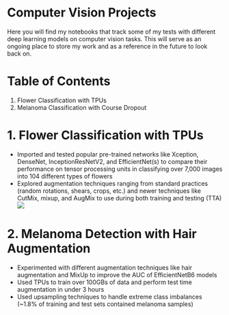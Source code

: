 # Computer Vision Projects

Here you will find my notebooks that track some of my tests with different deep learning models on computer vision tasks. This will serve as an ongoing place to store my work and as a reference in the future to look back on.

# Table of Contents
1. Flower Classification with TPUs
2. Melanoma Classification with Course Dropout

# 1. Flower Classification with TPUs
 - Imported and tested popular pre-trained networks like Xception, DenseNet, InceptionResNetV2, and EfficientNet(s) to compare their performance on tensor processing units in classifying over 7,000 images into 104 different types of flowers
 - Explored augmentation techniques ranging from standard practices (random rotations, shears, crops, etc.) and newer techniques like CutMix, mixup, and AugMix to use during both training and testing (TTA)
 ![](https://1.bp.blogspot.com/-oNSfIOzO8ko/XO3BtHnUx0I/AAAAAAAAEKk/rJ2tHovGkzsyZnCbwVad-Q3ZBnwQmCFsgCEwYBhgL/s1600/image3.png)
 
 # 2. Melanoma Detection with Hair Augmentation
 - Experimented with different augmentation techniques like hair augmentation and MixUp to improve the AUC of EfficientNetB6 models 
 - Used TPUs to train over 100GBs of data and perform test time augmentation in under 3 hours
 - Used upsampling techniques to handle extreme class imbalances (~1.8% of training and test sets contained melanoma samples)
